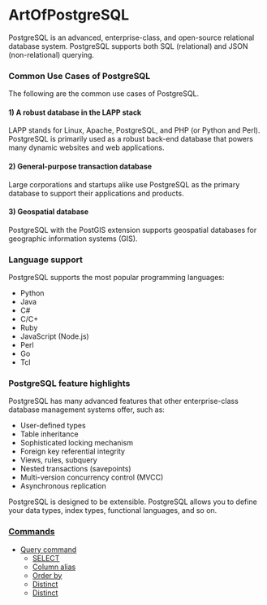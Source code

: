 # ArtOfPostgreSQL

PostgreSQL is an advanced, enterprise-class, and open-source relational database system. PostgreSQL supports both SQL (relational) and JSON (non-relational) querying.


### Common Use Cases of PostgreSQL

The following are the common use cases of PostgreSQL.

#### 1) A robust database in the LAPP stack

LAPP stands for Linux, Apache, PostgreSQL, and PHP (or Python and Perl). PostgreSQL is primarily used as a robust back-end database that powers many dynamic websites and web applications.

#### 2) General-purpose transaction database

Large corporations and startups alike use PostgreSQL as the primary database to support their applications and products.

#### 3) Geospatial database

PostgreSQL with the PostGIS extension supports geospatial databases for geographic information systems (GIS).

### Language support

PostgreSQL supports the most popular programming languages:

- Python
- Java
- C#
- C/C+
- Ruby
- JavaScript (Node.js)
- Perl
- Go
- Tcl


### PostgreSQL feature highlights

PostgreSQL has many advanced features that other enterprise-class database management systems offer, such as:

- User-defined types
- Table inheritance
- Sophisticated locking mechanism
- Foreign key referential integrity
- Views, rules, subquery
- Nested transactions (savepoints)
- Multi-version concurrency control (MVCC)
- Asynchronous replication


PostgreSQL is designed to be extensible. PostgreSQL allows you to define your data types, index types, functional languages, and so on.


### [Commands](102-command/README.md)

- [Query command](102-command/101-query-data/)
    - [SELECT](102-command/101-query-data/101-select/README.md)
    - [Column alias](102-command/101-query-data/102-column-alias.md)
    - [Order by](102-command/101-query-data/103-order-by.md)
    - [Distinct](102-command/101-query-data/104-distinct.md)
    - [Distinct](102-command/101-query-data/104-distinct.md)
